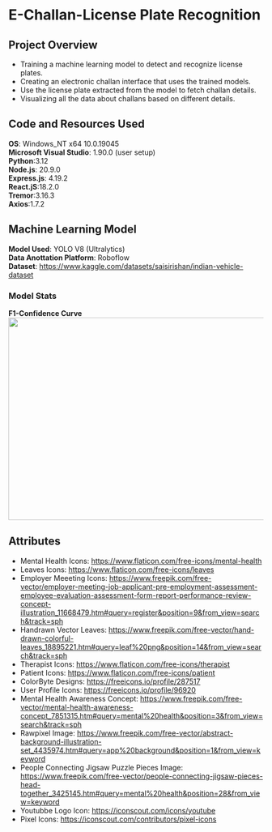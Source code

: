 # E-Challan-License Plate Recognition

## Project Overview
* Training a machine learning model to detect and recognize license plates.  
* Creating an electronic challan interface that uses the trained models.  
* Use the license plate extracted from the model to fetch challan details.  
* Visualizing all the data about challans based on different details.  
  
## Code and Resources Used
**OS**: Windows_NT x64 10.0.19045  
**Microsoft Visual Studio**: 1.90.0 (user setup)   
**Python**:3.12  
**Node.js**: 20.9.0  
**Express.js**: 4.19.2  
**React.jS**:18.2.0  
**Tremor**:3.16.3  
**Axios**:1.7.2  

 ## Machine Learning Model
**Model Used**: YOLO V8 (Ultralytics)  
**Data Anottation Platform**: Roboflow  
**Dataset**: https://www.kaggle.com/datasets/saisirishan/indian-vehicle-dataset  

### Model Stats
**F1-Confidence Curve**  
<img src="https://github.com/Syedmahmood777/E-Challan-LPR/blob/main/Stats/F1_curve.png?raw=true" width="600" height="400" />


## Attributes
* Mental Health Icons: https://www.flaticon.com/free-icons/mental-health  
* Leaves Icons: https://www.flaticon.com/free-icons/leaves  
* Employer Meeeting Icons: https://www.freepik.com/free-vector/employer-meeting-job-applicant-pre-employment-assessment-employee-evaluation-assessment-form-report-performance-review-concept-illustration_11668479.htm#query=register&position=9&from_view=search&track=sph  
* Handrawn Vector Leaves: https://www.freepik.com/free-vector/hand-drawn-colorful-leaves_18895221.htm#query=leaf%20png&position=14&from_view=search&track=sph  
* Therapist Icons: https://www.flaticon.com/free-icons/therapist  
* Patient Icons: https://www.flaticon.com/free-icons/patient  
* ColorByte Designs: https://freeicons.io/profile/287517  
* User Profile Icons: https://freeicons.io/profile/96920  
* Mental Health Awareness Concept: https://www.freepik.com/free-vector/mental-health-awareness-concept_7851315.htm#query=mental%20health&position=3&from_view=search&track=sph  
* Rawpixel Image: https://www.freepik.com/free-vector/abstract-background-illustration-set_4435974.htm#query=app%20background&position=1&from_view=keyword  
* People Connecting Jigsaw Puzzle Pieces Image: https://www.freepik.com/free-vector/people-connecting-jigsaw-pieces-head-together_3425145.htm#query=mental%20health&position=28&from_view=keyword  
* Youtubbe Logo Icon: https://iconscout.com/icons/youtube  
* Pixel Icons: https://iconscout.com/contributors/pixel-icons  




